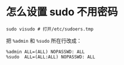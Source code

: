 # 怎么设置 sudo 不用密码

```shell
sudo visudo # 打开/etc/sudoers.tmp
```

把 `%admin` 和 `%sudo` 所在行改成：

```plaintext
%admin ALL=(ALL) NOPASSWD: ALL
%sudo  ALL=(ALL:ALL) NOPASSWD: ALL
```

